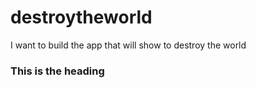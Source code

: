 # destroytheworld
I want to build the app that will show to destroy the world
### This is the heading ####
